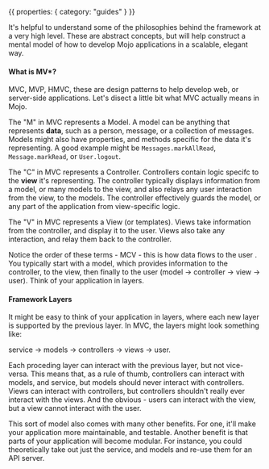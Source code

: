 {{
  properties: {
    category: "guides"
  }
}}

It's helpful to understand some of the philosophies behind the framework at a very high level. These are abstract concepts, but will help construct a mental model of how to develop Mojo applications in a scalable, elegant way.


#### What is MV*?

MVC, MVP, HMVC, these are design patterns to help develop web, or server-side applications. Let's disect a little bit what MVC actually means in Mojo. 

The "M" in MVC represents a Model. A model can be anything that represents **data**, such as a person, message, or a collection of messages. Models might also have properties, and methods specific for the data it's representing. A good example might be `Messages.markAllRead`, `Message.markRead`, or `User.logout`. 

The "C" in MVC represents a Controller. Controllers contain logic specifc to the **view** it's representing. The controller typically displays information from a model, or many models to the view, and also relays any user interaction from the view, to the models. The controller effectively guards the model, or any part of the application from view-specific logic. 

The "V" in MVC represents a View (or templates). Views take information from the controller, and display it to the user. Views also take any interaction, and relay them back to the controller. 

Notice the order of these terms - MCV - this is how data flows to the user . You typically start with a model, which provides information to the controller, to the view, then finally to the user (model -> controller -> view -> user). Think of your application in layers.


#### Framework Layers

It might be easy to think of your application in layers, where each new layer is supported by the previous layer. In MVC, the layers might look something like:

service -> models -> controllers -> views -> user.

Each proceding layer can interact with the previous layer, but not vice-versa. This means that, as a rule of thumb, controllers can interact with models, and service, but models should never interact with controllers. Views can interact with controllers, but controllers shouldn't really ever interact with the views. And the obvious - users can interact with the view, but a view cannot interact with the user. 

This sort of model also comes with many other benefits. For one, it'll make your application more maintainable, and testable. Another benefit is that parts of your application will become modular. For instance, you could theoretically take out just the service, and models and re-use them for an API server.

<!--

- intuitiveness for less error-prone code.


More on added benefits. Designers, ab testing
#### Framework Layers

Think of mojo applications like a cake. The whole cake is the application itself, but each layer represents different, encapsulated parts of your program. The layers of your program usually consist of 
service -> models -> controller -> view, where each layer is supported by it's previous layer, but not the other way around. For example, models can only access layers that are supporting it - the service, but should *never* access information by layers it supports (views). Controllers are the same way - they can only access information from models, and views.

Layers exist to provide some level of organization for your codebase, and you don't want to mix them, but sometimes this mental model doesn't work. For instance, a login form might need to invoke an API call. In this case, we'd use an [event bus](https://github.com/mojo-js/mojo-event-bus), or [mediator](https://github.com/mojo-js/mojo-mediator) to invoke a login request.
-->


